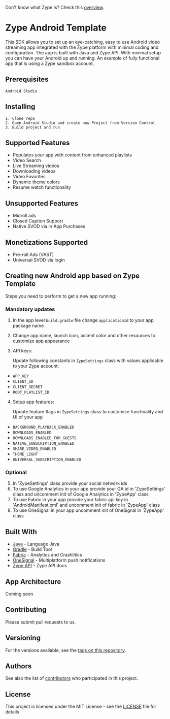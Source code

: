 Don't know what Zype is? Check this [overview](http://www.zype.com/).

# Zype Android Template

This SDK allows you to set up an eye-catching, easy to use Android video streaming app integrated with the Zype platform with minimal coding and configuration. The app is built with Java and Zype API. With minimal setup you can have your Android up and running.
An example of fully functional app that is using a Zype sandbox account.


## Prerequisites

```
Android Studio
```

## Installing

```
1. Clone repo
2. Open Android Studio and create new Project from Version Control
3. Build project and run
```

## Supported Features

- Populates your app with content from enhanced playlists
- Video Search
- Live Streaming videos
- Downloading videos
- Video Favorites
- Dynamic theme colors
- Resume watch functionality

## Unsupported Features

- Midroll ads
- Closed Caption Support
- Native SVOD via In App Purchases

## Monetizations Supported

- Pre-roll Ads (VAST)
- Universal SVOD via login

## Creating new Android app based on Zype Template

Steps you need to perform to get a new app running:

### Mandatory updates

1. In the app level ```build.gradle``` file change ```applicationId``` to your app package name

2. Change app name, launch icon, accent color and other resources to customize app appearance

3. API keys:

    Update following constants in ```ZypeSettings``` class with values applicable to your Zype account:
* ```APP_KEY```
* ```CLIENT_ID```
* ```CLIENT_SECRET```
* ```ROOT_PLAYLIST_ID```

4. Setup app features:

    Update feature flags in ```ZypeSettings``` class to customize functinality and UI of your app
* ```BACKGROUND_PLAYBACK_ENABLED```
* ```DOWNLOADS_ENABLED```
* ```DOWNLOADS_ENABLED_FOR_GUESTS```
* ```NATIVE_SUBSCRIPTION_ENABLED```
* ```SHARE_VIDEO_ENABLED```
* ```THEME_LIGHT```
* ```UNIVERSAL_SUBSCRIPTION_ENABLED```

### Optional

5. In 'ZypeSettings' class provide your social network ids
6. To use Google Analytics in your app provide your GA id in 'ZypeSettings' class and uncomment init of Google Analytics in 'ZypeApp' class
7. To use Fabric in your app provide your fabric api key in 'AndroidManifest.xml' and uncomment init of fabric in 'ZypeApp' class
8. To use OneSignal in your app uncomment init of OneSignal in 'ZypeApp' class



## Built With

* [Java](https://en.wikipedia.org/wiki/java) - Language Java
* [Gradle](https://gradle.org) - Build Tool
* [Fabric](https://get.fabric.io/) - Analytics and Crashlitics
* [OneSignal](https://onesignal.com/) - Multiplatform push notifications
* [Zype API](http://dev.zype.com/api_docs/intro/) - Zype API docs

## App Architecture

Coming soon

## Contributing

Please submit pull requests to us.

## Versioning

For the versions available, see the [tags on this repository](https://github.com/zype/zype-android/tags).

## Authors

See also the list of [contributors](https://github.com/zype/zype-android/graphs/contributors) who participated in this project.

## License

This project is licensed under the MIT License - see the [LICENSE](LICENSE) file for details

